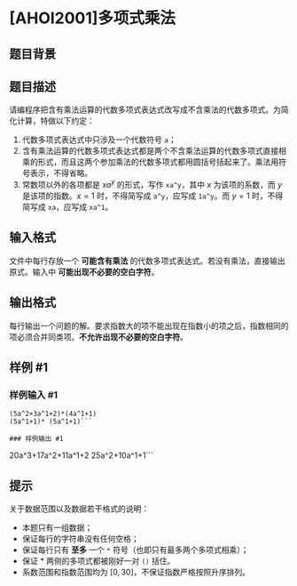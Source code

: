 # [AHOI2001]多项式乘法

## 题目背景



## 题目描述

请编程序把含有乘法运算的代数多项式表达式改写成不含乘法的代数多项式。为简化计算，特做以下约定：

1. 代数多项式表达式中只涉及一个代数符号 `a`；
2. 含有乘法运算的代数多项式表达式都是两个不含乘法运算的代数多项式直接相乘的形式，而且这两个参加乘法的代数多项式都用圆括号括起来了。乘法用符号表示，不得省略。
3. 常数项以外的各项都是 $xa^y$ 的形式，写作 `xa^y`，其中 $x$ 为该项的系数，而 $y$ 是该项的指数。$x = 1$ 时，不得简写成 `a^y`，应写成 `1a^y`。而 $y = 1$ 时，不得简写成 `xa`，应写成 `xa^1`。

## 输入格式

文件中每行存放一个 **可能含有乘法** 的代数多项式表达式。若没有乘法，直接输出原式。输入中 **可能出现不必要的空白字符**。


## 输出格式

每行输出一个问题的解。要求指数大的项不能出现在指数小的项之后，指数相同的项必须合并同类项。**不允许出现不必要的空白字符**。

## 样例 #1

### 样例输入 #1
```
(5a^2+3a^1+2)*(4a^1+1)
(5a^1+1)* (5a^1+1)```

### 样例输出 #1

```
20a^3+17a^2+11a^1+2
25a^2+10a^1+1```

## 提示

关于数据范围以及数据若干格式的说明：

* 本题只有一组数据；
* 保证每行的字符串没有任何空格；
* 保证每行只有 **至多** 一个 `*` 符号（也即只有最多两个多项式相乘）；
* 保证 * 两侧的多项式都被刚好一对 `()` 括住。
* 系数范围和指数范围均为 $[0,30]$，不保证指数严格按照升序排列。
